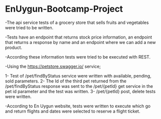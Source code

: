# EnUygun-Bootcamp-Project
-The api service tests of a grocery store that sells fruits and vegetables were tried to be written.

-Tests have an endpoint that returns stock price information, an endpoint that returns a response by name and an endpoint where we can add a new product.

-According these information tests were tried to be executed with REST.

-Using the https://petstore.swagger.io/ service;

1- Test of /pet/findByStatus service were written with available, pending, sold parameters.
2- The Id of the third pet returned from the /pet/findByStatus response was sent to the /pet/{petId} get service in the pet id parameter and the test was written.
3- /pet/{petId} post, delete tests were written.

-According to En Uygun website, tests were written to execute which go and return flights and dates were selected to reserve a flight ticket.
